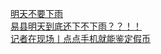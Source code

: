   
[明天不要下雨](http://www.dianyue.me/archives/170/yymdy64kdlkl9nez/)  
[易县明天到底还下不下雨？？！！](http://www.dianyue.me/archives/826/iy8bgz5r2gikyrnb/)  
[记者在现场丨点点手机就能鉴定假币](http://www.dianyue.me/archives/757/tzmock8t9zvv23l3/)